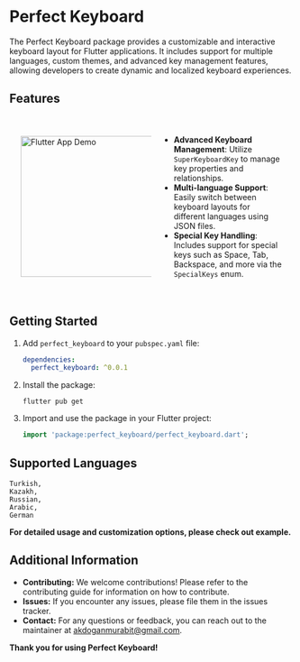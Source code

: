 # Perfect Keyboard

The Perfect Keyboard package provides a customizable and interactive keyboard layout for Flutter applications. It includes support for multiple languages, custom themes, and advanced key management features, allowing developers to create dynamic and localized keyboard experiences.

## Features

  <style>
    .container {
      display: flex;
      align-items: center;
      justify-content: space-between;
      padding: 20px;
    }
    .image {
      flex: 1;
      max-width: 50%;
    }
    .features {
      flex: 1;
      max-width: 50%;
      padding-left: 20px;
    }
    .features ul {
      list-style-type: disc;
      padding-left: 20px;
    }
  </style>
<body>
  <div class="container">
    <div class="image">
      <img src="https://github.com/MURABIT-PASHA/Images/raw/main/keyboard.gif" alt="Flutter App Demo" width="600" height="250">
    </div>
    <div class="features">
      <ul>
        <li><strong>Advanced Keyboard Management</strong>: Utilize <code>SuperKeyboardKey</code> to manage key properties and relationships.</li>
        <li><strong>Multi-language Support</strong>: Easily switch between keyboard layouts for different languages using JSON files.</li>
        <li><strong>Special Key Handling</strong>: Includes support for special keys such as Space, Tab, Backspace, and more via the <code>SpecialKeys</code> enum.</li>
      </ul>
    </div>
  </div>
</body>

## Getting Started

1. Add `perfect_keyboard` to your `pubspec.yaml` file:
   ```yaml
   dependencies:
     perfect_keyboard: ^0.0.1
   ```
2. Install the package:
    ```shell
    flutter pub get
    ```
3. Import and use the package in your Flutter project:

    ```dart
    import 'package:perfect_keyboard/perfect_keyboard.dart';
    ```

## Supported Languages
    Turkish,
    Kazakh,
    Russian,
    Arabic,
    German

**For detailed usage and customization options, please check out example.**

## Additional Information
   * **Contributing:** We welcome contributions! Please refer to the contributing guide for information on how to contribute.
   * **Issues:** If you encounter any issues, please file them in the issues tracker.
   * **Contact:** For any questions or feedback, you can reach out to the maintainer at akdoganmurabit@gmail.com.

__Thank you for using Perfect Keyboard!__